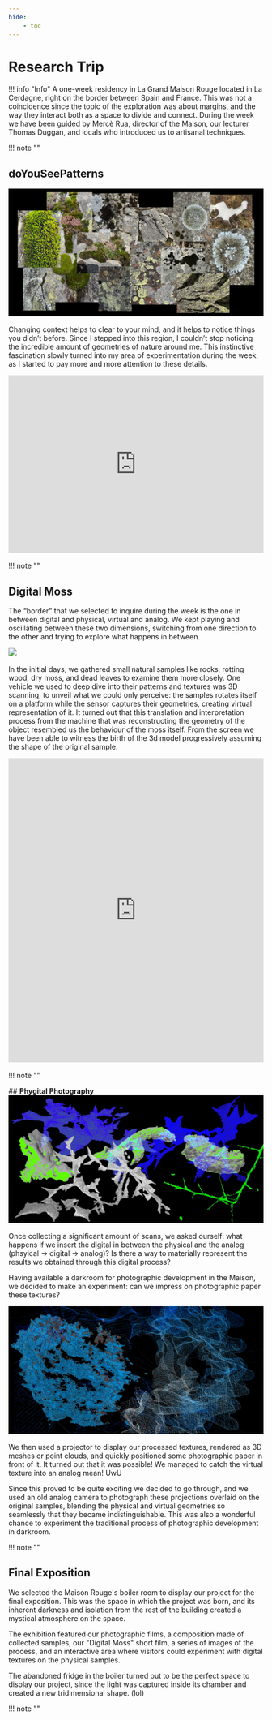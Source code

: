 ```yaml
---
hide:
    - toc
---
```


# **Research Trip**

!!! info "Info"
    A one-week residency in La Grand Maison Rouge located in La Cerdagne, right on the border between Spain and France. 
    This was not a coincidence since the topic of the exploration was about margins, and the way they interact both as a space to divide and connect. 
    During the week we have been guided by Mercè Rua, director of the Maison, our lecturer Thomas Duggan, and locals who introduced us to artisanal techniques.

!!! note ""

## **doYouSeePatterns**

![](<research trip images/researchtrip01.jpg>)

Changing context helps to clear to your mind, and it helps to notice things you didn’t before. 
Since I stepped into this region, I couldn’t stop noticing the incredible amount of geometries of nature around me. This instinctive fascination slowly turned into my area of experimentation during the week, as I started to pay more and more attention to these details.

<iframe 
    width="100%" 
    height="350" 
    src="https://www.youtube.com/embed/qA4sDnEPeUs?si=S36mQTe3m2pcSGoA" 
    title="doYouSeePatterns" 
    frameborder="0" 
    allow="accelerometer; autoplay; clipboard-write; encrypted-media; gyroscope; picture-in-picture; web-share" referrerpolicy="strict-origin-when-cross-origin" 
    allowfullscreen>
</iframe>

!!! note ""

## **Digital Moss**

The “border” that we selected to inquire during the week is the one in between digital and physical, virtual and analog. We kept playing and oscillating between these two dimensions, switching from one direction to the other and trying to explore what happens in between.

![](<research trip images/RT03.gif>)

In the initial days, we gathered small natural samples like rocks, rotting wood, dry moss, and dead leaves to examine them more closely. 
One vehicle we used to deep dive into their patterns and textures was 3D scanning, to unveil what we could only perceive: the samples rotates itself on a platform while the sensor captures their geometries, creating virtual representation of it. 
It turned out that this translation and interpretation process from the machine that was reconstructing the geometry of the object resembled us the behaviour of the moss itself. 
From the screen we have been able to witness the birth of the 3d model progressively assuming the shape of the original sample. 

<iframe 
    width="100%" 
    height="600" 
    src="https://www.youtube.com/embed/fnQ-QQjQp30?si=u0ta3R2iFj5ZJqzY" 
    title="DigitalMoss" 
    frameborder="0" 
    allow="accelerometer; autoplay; clipboard-write; encrypted-media; gyroscope; picture-in-picture; web-share" referrerpolicy="strict-origin-when-cross-origin" 
    allowfullscreen>
</iframe>

!!! note ""

## **Phygital Photography**
![](<research trip images/RT04.jpg>)

Once collecting a significant amount of scans, we asked ourself: what happens if we insert the digital in between the physical and the analog (phsyical → digital → analog)? Is there a way to materially represent the results we obtained through this digital process?

Having available a darkroom for photographic development in the Maison, we decided to make an experiment: can we impress on photographic paper these textures? 

![](<research trip images/RT02.jpg>)

We then used a projector to display our processed textures, rendered as 3D meshes or point clouds, and quickly positioned some photographic paper in front of it. 
It turned out that it was possible! We managed to catch the virtual texture into an analog mean! UwU

Since this proved to be quite exciting we decided to go through, and we used an old analog camera to photograph these projections overlaid on the original samples, blending the physical and virtual geometries so seamlessly that they became indistinguishable.
This was also a wonderful chance to experiment the traditional process of photographic development in darkroom. 

!!! note ""

## **Final Exposition**

We selected the Maison Rouge's boiler room to display our project for the final exposition. 
This was the space in which the project was born, and its inherent darkness and isolation from the rest of the building created a mystical atmosphere on the space. 

The exhibition featured our photographic films, a composition made of collected samples, our "Digital Moss" short film, a series of images of the process, and an interactive area where visitors could experiment with digital textures on the physical samples.

The abandoned fridge in the boiler turned out to be the perfect space to display our project, since the light was captured inside its chamber and created a new tridimensional shape. (lol)

!!! note ""
